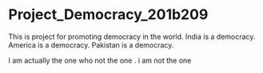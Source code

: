 # Project_Democracy_201b209
This is project for promoting democracy in the world.
India is a democracy.
America is a democracy.
Pakistan is a democracy.


I am actually the one who not the one .
i am not the one
